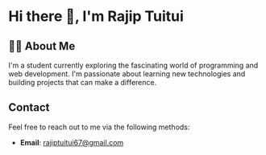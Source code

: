 # Hi there 👋, I'm Rajip Tuitui

## 👨‍💻 About Me
I'm a student currently exploring the fascinating world of programming and web development. I'm passionate about learning new technologies and building projects that can make a difference.

## Contact

Feel free to reach out to me via the following methods:
- **Email**: [rajiptuitui67@gmail.com](mailto:rajiptuitui67@gmail.com)

